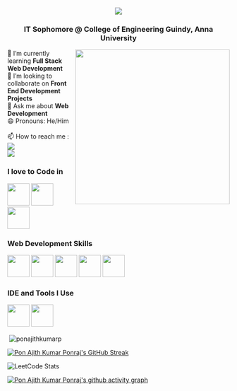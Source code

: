 <h1 align="center">
    <img src="https://readme-typing-svg.herokuapp.com/?font=Righteous&size=35&center=true&vCenter=true&width=500&height=70&duration=4000&lines=Hi+There!+👋;+I'm+Pon+Ajith+Kumar!;" />
</h1>

<h3 align="center">IT Sophomore @ College of Engineering Guindy, Anna University</h3>
<img align="right" width="350" height="350" src="https://i.pinimg.com/originals/03/a4/a5/03a4a5f034bf0bafa661fd8a8aabedc8.gif">
🌱 I’m currently learning <b>Full Stack Web Development</b>
<br />👯 I’m looking to collaborate on <b>Front End Development Projects</b>
<br />💬 Ask me about <b>Web Development</b>
<br />😄 Pronouns: He/Him
<br /><br />📫 How to reach me :
<br> <a href="mailto:ponajithkumar05@gmail.com">
    <img src="https://img.shields.io/badge/Gmail-333333?style=for-the-badge&logo=gmail&logoColor=red" />
  </a><br/>
  <a href="https://linkedin.com/in/ponajithkumar2005" target="_blank">
    <img src="https://img.shields.io/badge/LinkedIn-0077B5?style=for-the-badge&logo=linkedin&logoColor=white" target="_blank" />
  </a>

### I love to Code in
<img height="50" width="50" src="https://img.icons8.com/color/48/000000/c-programming.png" /> <img height="50" width="50" src="https://img.icons8.com/color/48/000000/c-plus-plus-logo.png" /> <img height="50" width="50" src="https://img.icons8.com/color/48/000000/python.png" /> 

### Web Development Skills
<img height="50" width="50" src="https://img.icons8.com/color/48/000000/html-5.png" />  <img height="50" width="50" src="https://img.icons8.com/color/48/000000/css3.png" /> <img height="50" width="50" src="https://img.icons8.com/color/48/000000/javascript.png"/> <img height="50" width="50" src="https://img.icons8.com/color/48/000000/react-native.png"/> <img height="50" width="50" src="https://img.icons8.com/color/48/000000/nodejs.png"/> 

### IDE and Tools I Use
<img height="50" width="50" src="https://img.icons8.com/color/48/000000/visual-studio-code-2019.png"/> <img height="50" width="50" src="https://img.icons8.com/color/50/000000/git.png"/> 

<p>&nbsp;<img align="center" src="https://github-readme-stats.vercel.app/api?username=pon-ajith-kumar-p&show_icons=true&locale=en&theme=tokyonight" alt="ponajithkumarp" /></p>

[![Pon Ajith Kumar Ponraj's GitHub Streak](https://github-readme-streak-stats.herokuapp.com/?user=pon-ajith-kumar-ponraj&theme=tokyonight)](https://git.io/streak-stats)

![LeetCode Stats](https://leetcard.jacoblin.cool/ponajithkumar2005?theme=nord&font=Azeret%20Mono)

[![Pon Ajith Kumar Ponraj's github activity graph](https://github-readme-activity-graph.vercel.app/graph?username=pon-ajith-kumar-ponraj&theme=dracula)](https://github.com/ashutosh00710/github-readme-activity-graph)
